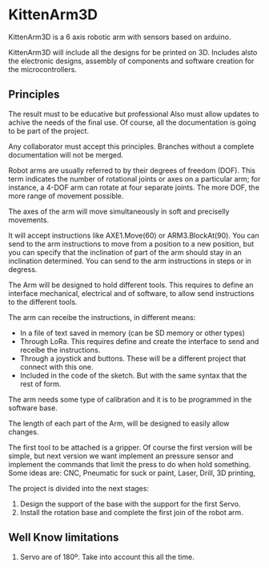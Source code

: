# KittenArm3D

KittenArm3D is a 6 axis robotic arm with sensors based on arduino. 

KittenArm3D will include all the designs for be printed on 3D.
Includes alsto the electronic designs, assembly of components and software creation for the microcontrollers.

## Principles
   The result must to be educative but professional
   Also must allow updates to achive the needs of the final use.
   Of course, all the documentation is going to be part of the project.
   
   Any collaborator must accept this principles. Branches without a complete documentation will not be merged. 



Robot arms are usually referred to by their degrees of freedom (DOF). This term indicates the number of rotational joints or axes on a particular arm; for instance, a 4-DOF arm can rotate at four separate joints. The more DOF, the more range of movement possible.

The axes of the arm will move simultaneously in soft and preciselly movements.

It will accept instructions like AXE1.Move(60) or ARM3.BlockAt(90).
You can send to the arm instructions to move from a position to a new position, but you can specify that the inclination of part of the arm should stay in an inclination determined. 
You can send to the arm instructions in steps or in degress. 

The Arm will be designed to hold different tools. This requires to define an interface mechanical, electrical and of software, to allow send instructions to the different tools.

The arm can receibe the instructions, in different means:
   - In a file of text saved in memory (can be SD memory or other types)
   - Through LoRa. This requires define and create the interface to send and receibe the instructions.
   - Through a joystick and buttons. These will be a different project that connect with this one.
   - Included in the code of the sketch. But with the same syntax that the rest of form.


The arm needs some type of calibration and it is to be programmed in the software base.

The length of each part of the Arm, will be designed to easily allow changes.

The first tool to be attached is a gripper. Of course the first version will be simple, but next version we want implement an pressure sensor and implement the commands that limit the press to do when hold something. 
Some ideas are:
    CNC, Pneumatic for suck or paint, Laser, Drill, 3D printing, 


The project is divided into the next stages: 
   1. Design the support of the base with the support for the first Servo. 
   2. Install the rotation base and complete the first join of the robot arm.

## Well Know limitations
   1. Servo are of 180º. Take into account this all the time. 



